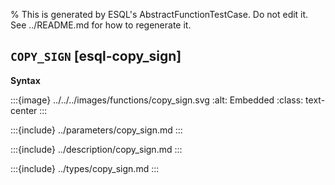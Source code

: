 % This is generated by ESQL's AbstractFunctionTestCase. Do not edit it. See ../README.md for how to regenerate it.

## `COPY_SIGN` [esql-copy_sign]

**Syntax**

:::{image} ../../../images/functions/copy_sign.svg
:alt: Embedded
:class: text-center
:::


:::{include} ../parameters/copy_sign.md
:::

:::{include} ../description/copy_sign.md
:::

:::{include} ../types/copy_sign.md
:::
